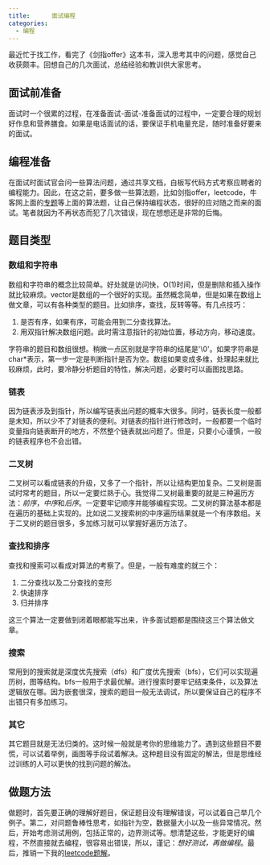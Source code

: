 ```yaml
---
title:      面试编程
categories:
  - 编程
---
```


最近忙于找工作，看完了《剑指offer》这本书，深入思考其中的问题，感觉自己收获颇丰。回想自己的几次面试，总结经验和教训供大家思考。

## 面试前准备

面试时一个很累的过程，在准备面试-面试-准备面试的过程中，一定要合理的规划好作息和营养膳食。如果是电话面试的话，要保证手机电量充足，随时准备好要来的面试。

## 编程准备

在面试时面试官会问一些算法问题，通过共享文档，白板写代码方式考察应聘者的编程能力。因此，在这之前，要多做一些算法题，比如剑指offer，leetcode，牛客网上面的[专题](http://www.nowcoder.com/ta/coding-interviews?page=1)等上面的算法题，让自己保持编程状态，很好的应对随之而来的面试。笔者就因为不再状态而犯了几次错误，现在想想还是非常的后悔。

## 题目类型

### 数组和字符串

数组和字符串的概念比较简单。好处就是访问快，O(1)时间，但是删除和插入操作就比较麻烦。vector是数组的一个很好的实现。虽然概念简单，但是如果在数组上做文章，可以有各种类型的题目。比如排序，查找，反转等等。有几点技巧：
1. 是否有序，如果有序，可能会用到二分查找算法。
2. 用双指针解决数组问题。此时需注意指针的初始位置，移动方向，移动速度。

字符串的题目和数组很想。稍微一点区别就是字符串的结尾是'\0'。如果字符串是char*表示，第一步一定是判断指针是否为空。数组如果变成多维，处理起来就比较麻烦，此时，要冷静分析题目的特性，解决问题，必要时可以画图找思路。

### 链表

因为链表涉及到指针，所以编写链表出问题的概率大很多。同时，链表长度一般都是未知，所以少不了对链表的便利。对链表的指针进行修改时，一般都要一个临时变量指向链表断开的地方，不然整个链表就出问题了。但是，只要小心谨慎，一般的链表程序也不会出错。

### 二叉树

二叉树可以看成链表的升级，又多了一个指针，所以让结构更加复杂。二叉树是面试时常考的题目，所以一定要烂熟于心。我觉得二叉树最重要的就是三种遍历方法：*前序*，*中序*和*后序*。一定要牢记顺序并能够编程实现。二叉树的算法基本都是在遍历的基础上实现的。比如说二叉搜索树的中序遍历结果就是一个有序数组。关于二叉树的题目很多，多加练习就可以掌握好遍历方法了。

### 查找和排序

查找和搜索可以看成对算法的考察了。但是，一般有难度的就三个：
1. 二分查找以及二分查找的变形
2. 快速排序
3. 归并排序

这三个算法一定要做到闭着眼都能写出来，许多面试题都是围绕这三个算法做文章。

### 搜索

常用到的搜索就是深度优先搜索（dfs）和广度优先搜索（bfs），它们可以实现遍历树，图等结构。bfs一般用于求最优解。进行搜索时要牢记结束条件，以及算法逻辑放在哪。因为嵌套很深，搜索的题目一般无法调试，所以要保证自己的程序不出错只有多加练习。

### 其它

其它题目就是无法归类的。这时候一般就是考你的思维能力了。遇到这些题目不要慌，可以试着举例，画图等手段试着解决。这种题目没有固定的解法，但是思维经过训练的人可以更快的找到问题的解法。

## 做题方法

做题时，首先要正确的理解好题目，保证题目没有理解错误，可以试着自己举几个例子。第二，对问题鲁棒性思考，如指针为空，数据量大小以及一些异常情况。然后，开始考虑测试用例，包括正常的，边界测试等。想清楚这些，才能更好的编程，不然直接就去编程，很容易出错误，所以，谨记：*想好测试，再做编程*。最后，推销一下我的[leetcode题解](https://github.com/lemon0910/leetcode)。
